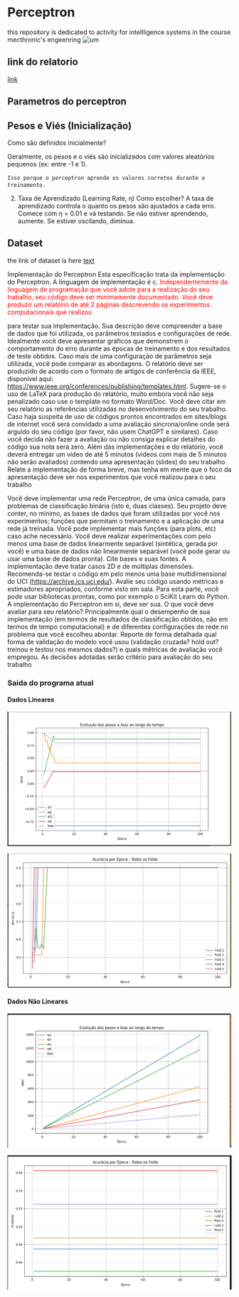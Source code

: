 # Perceptron
this repository is dedicated to activity for intellligence systems in the course mecthronic's engeenring
![um](https://miro.medium.com/v2/resize:fit:640/format:webp/1*qnKPo2eELpkucJpqkHF6qw.gif)
## link do relatorio
[link](https://www.overleaf.com/read/pvqtpgntjwnd#1f4bcc)
## Parametros do perceptron
## Pesos e Viés (Inicialização)
Como são definidos inicialmente?

Geralmente, os pesos e o viés são inicializados com valores aleatórios pequenos (ex: entre -1 e 1).

    Isso porque o perceptron aprende os valores corretos durante o treinamento.
2. Taxa de Aprendizado (Learning Rate, η)
Como escolher?
A taxa de aprendizado controla o quanto os pesos são ajustados a cada erro.
Comece com η = 0.01 e vá testando. Se não estiver aprendendo, aumente. Se estiver oscilando, diminua.

## Dataset
the link of dataset is here [text](https://c3.ndc.nasa.gov/dashlink/projects/42/resources/?type=ds)

Implementação do Perceptron
Esta especificação trata da implementação do Perceptron. A linguagem de implementação é c.
<span style="color:red">Independentemente da linguagem de programação que você adote para a realização do seu trabalho, seu
código deve ser minimamente documentado.
Você deve produzir um relatório de até 2 páginas descrevendo os experimentos computacionais que realizou</span>

para testar sua implementação. Sua descrição deve compreender a base de dados que foi utilizada, os parâmetros testados e configurações de rede. Idealmente você deve apresentar gráficos que demonstrem o comportamento do erro durante as épocas de treinamento e dos resultados de teste obtidos. Caso mais de uma configuração de parâmetros seja utilizada, você pode comparar as abordagens. O relatório deve ser
produzido de acordo com o formato de artigos de conferência da IEEE, disponível aqui:
https://www.ieee.org/conferences/publishing/templates.html. Sugere-se o uso de LaTeX para produção do relatório, muito embora você não seja penalizado caso use o template no formato Word/Doc. Você deve citar em seu relatório as referências utilizadas no desenvolvimento do seu trabalho. Caso haja suspeita de uso de códigos prontos encontrados em sites/blogs de internet você será convidado a uma avaliação
síncrona/online onde será arguido do seu código (por favor, não usem ChatGPT e similares). Caso você decida não fazer a avaliação ou não consiga explicar detalhes do código sua nota será zero. Além das implementações e do relatório, você deverá entregar um vídeo de até 5 minutos (vídeos com mais de 5 minutos não serão avaliados) contendo uma apresentação (slides) do seu trabalho. Relate a implementação de forma breve, mas tenha em mente que o foco da apresentação deve ser nos experimentos
que você realizou para o seu trabalho

Você deve implementar uma rede Perceptron, de uma única camada, para problemas de classificação binária
(isto é, duas classes). Seu projeto deve conter, no mínimo, as bases de dados que foram utilizadas por você
nos experimentos; funções que permitam o treinamento e a aplicação de uma rede já treinada. Você pode
implementar mais funções (para plots, etc) caso ache necessário. Você deve realizar experimentações com
pelo menos uma base de dados linearmente separável (sintética, gerada por você) e uma base de dados não
linearmente separável (você pode gerar ou usar uma base de dados pronta). Cite bases e suas fontes.
A implementação deve tratar casos 2D e de múltiplas dimensões. Recomenda-se testar o código em pelo
menos uma base multidimensional do UCI (https://archive.ics.uci.edu/). Avalie seu código usando métricas e
estimadores apropriados, conforme visto em sala. Para esta parte, você pode usar bibliotecas prontas, como
por exemplo o SciKit Learn do Python. A implementação do Perceptron em si, deve ser sua.
O que você deve avaliar para seu relatório? Principalmente qual o desempenho de sua implementação (em
termos de resultados de classificação obtidos, não em termos de tempo computacional) e de diferentes
configurações de rede no problema que você escolheu abordar. Reporte de forma detalhada qual forma de
validação do modelo você usou (validação cruzada? hold out? treinou e testou nos mesmos dados?) e quais
métricas de avaliação você empregou. As decisões adotadas serão critério para avaliação do seu trabalho

### Saida do programa atual
#### Dados Lineares
![plotagem dos gráficos](image-1.png)

![acurácia ao longo das épocas](image.png)

#### Dados Não Lineares
![Plotagem da avaliação de dados não lineares](image-2.png)

![Acurácia ao longo das epócas](image-3.png)
